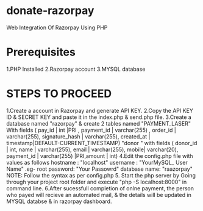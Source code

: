 # donate-razorpay
Web Integration Of Razorpay Using PHP

# Prerequisites
1.PHP Installed
2.Razorpay account
3.MYSQL database

# STEPS TO PROCEED

1.Create a account in Razorpay and generate API KEY.
2.Copy the API KEY ID & SECRET KEY and paste it in the index.php & send.php file.
3.Create a database named "razorpay" & create 2 tables named 
"PAYMENT_LASER" With fields ( pay_id | int |PRI , payment_id | varchar(255) , order_id | varchar(255), signature_hash | varchar(255), created_at | timestamp|DEFAULT-CURRENT_TIMESTAMP)
"donor " with fields ( donor_id   | int, name | varchar(255), email | varchar(255), mobile| varchar(20), payment_id | varchar(255) |PRI,amount | int)
4.Edit the config.php file with values as follows
  hostname : "localhost"
  username : "YourMySQL_ User Name" .eg- root
  password: "Your Passowrd"
  database name: "raazorpay"
 NOTE: Follow the syntax as per config.php
 5. Start the php server by
 Going through your project root folder and execute "php -S localhost:8000"  in command line.
 6.After sucessfull completion of onlne payment, the person who payed will recieve an automated mail, & the details will be updated in MYSQL databse & in razorpay dashboard.
 
